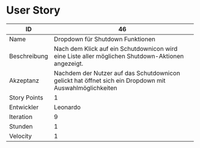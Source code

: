 # User Story

|ID          |46|
|-|-|
|Name        |Dropdown für Shutdown Funktionen|
|Beschreibung|Nach dem Klick auf ein Schutdownicon wird eine Liste aller möglichen Shutdown-Aktionen angezeigt.|
|Akzeptanz   |Nachdem der Nutzer auf das Schutdownicon gelickt hat öffnet sich ein Dropdown mit Auswahlmöglichkeiten| 
|Story Points|1|
|Entwickler  |Leonardo|
|Iteration   |9|
|Stunden     |1|
|Velocity    |1|
